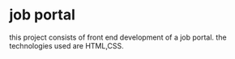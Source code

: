 # job portal
this project consists of front end development of a job portal.
the technologies used are HTML,CSS.
